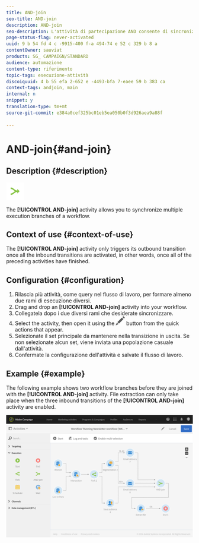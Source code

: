```yaml
---
title: AND-join
seo-title: AND-join
description: AND-join
seo-description: L'attività di partecipazione AND consente di sincronizzare più rami di esecuzione di un flusso di lavoro.
page-status-flag: never-activated
uuid: 9 b 54 fd 4 c -9915-400 f-a 494-74 e 52 c 329 b 8 a
contentOwner: sauviat
products: SG_ CAMPAIGN/STANDARD
audience: automazione
content-type: riferimento
topic-tags: esecuzione-attività
discoiquuid: 4 b 55 efa 2-652 e -4493-bfa 7-eaee 59 b 383 ca
context-tags: andjoin, main
internal: n
snippet: y
translation-type: tm+mt
source-git-commit: e384a0cef325bc01eb5ea050b0f3d926aea9a88f

---
```



# AND-join{#and-join}

## Description {#description}

![](assets/and_join.png)

The **[!UICONTROL AND-join]** activity allows you to synchronize multiple execution branches of a workflow.

## Context of use {#context-of-use}

The **[!UICONTROL AND-join]** activity only triggers its outbound transition once all the inbound transitions are activated, in other words, once all of the preceding activities have finished.

## Configuration {#configuration}

1. Rilascia più attività, come query nel flusso di lavoro, per formare almeno due rami di esecuzione diversi.
1. Drag and drop an **[!UICONTROL AND-join]** activity into your workflow.
1. Collegatela dopo i due diversi rami che desiderate sincronizzare.
1. Select the activity, then open it using the ![](assets/edit_darkgrey-24px.png) button from the quick actions that appear.
1. Selezionate il set principale da mantenere nella transizione in uscita. Se non selezionate alcun set, viene inviata una popolazione casuale dall'attività.
1. Confermate la configurazione dell'attività e salvate il flusso di lavoro.

## Example {#example}

The following example shows two workflow branches before they are joined with the **[!UICONTROL AND-join]** activity. File extraction can only take place when the three inbound transitions of the **[!UICONTROL AND-join]** activity are enabled.

![](assets/wkf_and-join_example.png)

